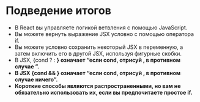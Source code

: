 # Подведение итогов
- В React вы управляете логикой ветвления с помощью JavaScript.
- Вы можете вернуть выражение JSX условно с помощью оператора if.
- Вы можете условно сохранить некоторый JSX в переменную, а затем включить его в другой JSX, используя фигурные скобки.
- В JSX, {cond ? <A /> : <B />} означает “если cond, отрисуй <A />, в противном случае <B />”.
- В JSX {cond && <A />} означает “если cond, отрисуй <A />, в противном случае ничего”.
- Короткие способы являются распространенными, но вам не обязательно использовать их, если вы предпочитаете простое if.

